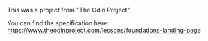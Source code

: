 This was a project from "The Odin Project"

You can find the specification here: 
https://www.theodinproject.com/lessons/foundations-landing-page

